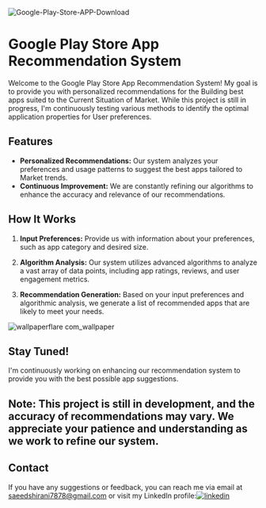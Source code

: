 

![Google-Play-Store-APP-Download](https://github.com/saeedshiranii/Google-play-store/assets/77902443/06918116-6556-4980-9f4e-18f04572fbee)



# Google Play Store App Recommendation System

Welcome to the Google Play Store App Recommendation System! My goal is to provide you with personalized recommendations for the Building best apps suited to the Current Situation of Market. While this project is still in progress, I'm continuously testing various methods to identify the optimal application properties for User preferences.

## Features

- **Personalized Recommendations:** Our system analyzes your preferences and usage patterns to suggest the best apps tailored to Market trends.
- **Continuous Improvement:** We are constantly refining our algorithms to enhance the accuracy and relevance of our recommendations.

## How It Works

1. **Input Preferences:** Provide us with information about your preferences, such as app category and desired size.

2. **Algorithm Analysis:** Our system utilizes advanced algorithms to analyze a vast array of data points, including app ratings, reviews, and user engagement metrics.

3. **Recommendation Generation:** Based on your input preferences and algorithmic analysis, we generate a list of recommended apps that are likely to meet your needs.

![wallpaperflare com_wallpaper](https://github.com/saeedshiranii/Google-play-store/assets/77902443/c728c916-d5c0-4d78-9f3f-0fba4b6f47ca)


## Stay Tuned!

I'm continuously working on enhancing our recommendation system to provide you with the best possible app suggestions.

## **Note:** This project is still in development, and the accuracy of recommendations may vary. We appreciate your patience and understanding as we work to refine our system.



## Contact

If you have any suggestions or feedback, you can reach me via email at saeedshirani7878@gmail.com
or visit my LinkedIn profile:[![linkedin](https://img.shields.io/badge/linkedin-0A66C2?style=for-the-badge&logo=linkedin&logoColor=white)](https://www.linkedin.com/in/saeed-shirani)






